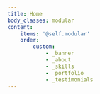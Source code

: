 ```yaml
---
title: Home
body_classes: modular
content:
    items: '@self.modular'
    order:
        custom:
            - _banner
            - _about
            - _skills
            - _portfolio
            - _testimonials
---
```

